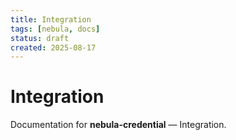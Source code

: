 ```yaml
---
title: Integration
tags: [nebula, docs]
status: draft
created: 2025-08-17
---
```


# Integration

Documentation for **nebula-credential** — Integration.
